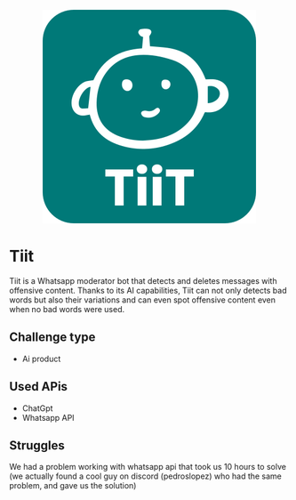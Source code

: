 <p align="center">
  <img src="https://github.com/L3iyanin/tiit/blob/main/tiit.svg" />
</p>

# Tiit 
Tiit is a Whatsapp moderator bot that detects and deletes messages with offensive content. Thanks to its AI capabilities, Tiit can not only detects bad words but also their variations and can even spot offensive content even when no bad words were used.

## Challenge type
- Ai product

## Used APis
- ChatGpt
- Whatsapp API

## Struggles
We had a problem working with whatsapp api that took us 10 hours to solve (we actually found a cool guy on discord (pedroslopez) who had the same problem, and gave us the solution)
